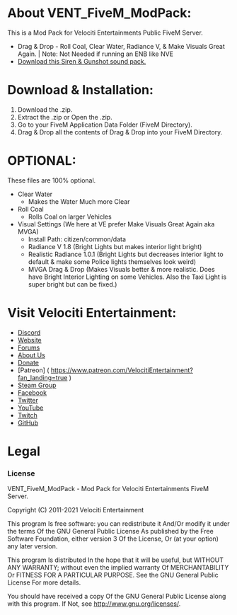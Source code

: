 # About VENT_FiveM_ModPack:
This is a Mod Pack for Velociti Entertainments Public FiveM Server.

* Drag & Drop - Roll Coal, Clear Water, Radiance V, & Make Visuals Great Again. | Note: Not Needed if running an ENB like NVE
* [Download this Siren & Gunshot sound pack.](https://www.lcpdfr.com/downloads/gta5mods/audio/26135-touchmaster-delta-siren-fivem-ready-studio-recorded/)

# Download & Installation:
1) Download the .zip.
2) Extract the .zip or Open the .zip.
3) Go to your FiveM Application Data Folder (FiveM Directory).
4) Drag & Drop all the contents of Drag & Drop into your FiveM Directory.

# OPTIONAL:
These files are 100% optional.
* Clear Water
  * Makes the Water Much more Clear
* Roll Coal
  * Rolls Coal on larger Vehicles
* Visual Settings (We here at VE prefer Make Visuals Great Again aka MVGA)
  * Install Path: citizen/common/data
  * Radiance V 1.8 (Bright Lights but makes interior light bright)
  * Realistic Radiance 1.0.1 (Bright Lights but decreases interior light to default & make some Police lights themselves look weird)
  * MVGA Drag & Drop (Makes Visuals better & more realistic. Does have Bright Interior Lighting on some Vehicles. Also the Taxi Light is super bright but can be fixed.)

# Visit Velociti Entertainment:
* [Discord]( http://discord.velocitientertainment.com )
* [Website]( http://velocitientertainment.com/ )
* [Forums]( http://velocitientertainment.com/forum )
* [About Us]( http://velocitientertainment.com/pc-gaming/ )
* [Donate]( http://velocitientertainment.com/donations/ )
* [Patreon] ( https://www.patreon.com/VelocitiEntertainment?fan_landing=true )
* [Steam Group]( http://steamcommunity.com/groups/velocitientertainment )
* [Facebook]( http://facebook.com/VelocitiEntertainment )
* [Twitter]( http://twitter.com/VelocitiEnt )
* [YouTube]( http://youtube.com/user/HumanTree92 )
* [Twitch]( http://twitch.tv/humantree92 )
* [GitHub]( https://github.com/HumanTree92 )

# Legal
### License
VENT_FiveM_ModPack - Mod Pack for Velociti Entertainments FiveM Server.

Copyright (C) 2011-2021 Velociti Entertainment

This program Is free software: you can redistribute it And/Or modify it under the terms Of the GNU General Public License As published by the Free Software Foundation, either version 3 Of the License, Or (at your option) any later version.

This program Is distributed In the hope that it will be useful, but WITHOUT ANY WARRANTY; without even the implied warranty Of MERCHANTABILITY Or FITNESS FOR A PARTICULAR PURPOSE. See the GNU General Public License For more details.

You should have received a copy Of the GNU General Public License along with this program. If Not, see http://www.gnu.org/licenses/.
